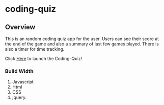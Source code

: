 # coding-quiz

## Overview

This is an random coding quiz app for the user. Users can see their score at the end 
of the game and also a summary of last few games played. There is also a timer for time tracking.
 

Click [Here](https://deepshikhasingh90.github.io/coding-quiz/) to launch the Coding-Quiz!


### Build Width
1. Javascript
2. Html
3. CSS
4. jquery.



